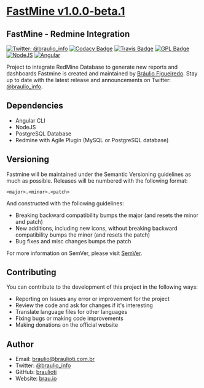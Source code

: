 # [FastMine v1.0.0-beta.1](https://brau.io)
## FastMine - Redmine Integration

[![Twitter: @braulio_info](https://img.shields.io/badge/contact-@braulio_info-blue.svg?style=flat)](https://twitter.com/braulio_info)
[![Codacy Badge](https://api.codacy.com/project/badge/Grade/20b04ed75dd34d4ca8e7cef4812be3c8)](https://app.codacy.com/app/braulioti/redtench?utm_source=github.com&utm_medium=referral&utm_content=braulioti/redtench&utm_campaign=Badge_Grade_Settings)
[![Travis Badge](https://travis-ci.org/braulioti/redtench.svg?branch=dev)](https://travis-ci.org/braulioti/redtench)
[![GPL Badge](https://upload.wikimedia.org/wikipedia/commons/8/86/GPL_v3_Blue_Badge.svg)](https://www.gnu.org/licenses/gpl.html)
[![NodeJS](https://img.shields.io/node/v/next/latest.svg)](https://nodejs.org)
[![Angular](https://img.shields.io/badge/@angular/cli-7.3.1-red.svg?logo=angular&style=flat)](https://angular.io)

Project to integrate RedMine Database to generate new reports and dashboards
Fastmine is created and maintained by [Bráulio Figueiredo](http://brau.io).
Stay up to date with the latest release and announcements on Twitter:
[@braulio_info](http://twitter.com/braulio_info).

## Dependencies

  - Angular CLI
  - NodeJS
  - PostgreSQL Database
  - Redmine with Agile Plugin (MySQL or PostgreSQL database)

## Versioning

Fastmine will be maintained under the Semantic Versioning guidelines as much as possible.
Releases will be numbered with the following format:

`<major>.<minor>.<patch>`

And constructed with the following guidelines:

  - Breaking backward compatibility bumps the major (and resets the minor and patch)
  - New additions, including new icons, without breaking backward compatibility bumps the minor (and resets the patch)
  - Bug fixes and misc changes bumps the patch

For more information on SemVer, please visit [SemVer](http://semver.org).

## Contributing

You can contribute to the development of this project in the following ways:

  - Reporting on Issues any error or improvement for the project
  - Review the code and ask for changes if it's interesting
  - Translate language files for other languages
  - Fixing bugs or making code improvements
  - Making donations on the official website

## Author

  - Email: braulio@braulioti.com.br
  - Twitter: [@braulio_info](http://twitter.com/braulio_info)
  - GitHub: [braulioti](https://github.com/braulioti)
  - Website: [brau.io](https://brau.io)

